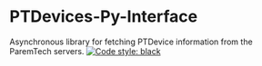 # PTDevices-Py-Interface
Asynchronous library for fetching PTDevice information from the ParemTech servers.
[![Code style: black](https://img.shields.io/badge/code%20style-black-000000.svg)](https://github.com/psf/black)


```py
```
